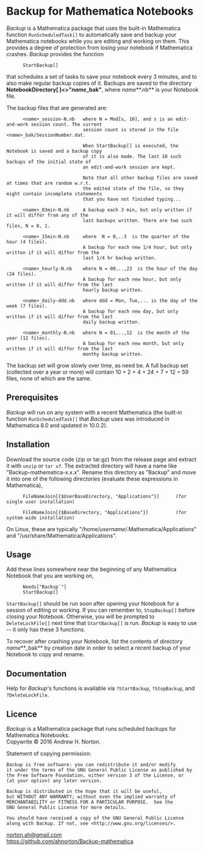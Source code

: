 # Backup for Mathematica Notebooks

*Backup* is a Mathematica package that uses the built-in Mathematica function `RunScheduledTask[]` to automatically
save and backup your Mathematica notebooks while you are editing and working on them. This provides a degree of
protection from losing your notebook if Mathematica crashes. *Backup* provides the function

          StartBackup[]

  that schedules a set of tasks to save your notebook every 3 minutes, and to also make regular backup copies of it. 
  Backups are saved to the directory  **NotebookDirectory[ ]<>"***name***_bak"**, where *name***.nb**  is your
  Notebook file.  
  
  The backup files that are generated are:
  
          <name>_session-N.nb   where N = Mod[s, 10], and s is an edit-and-work session count. The current
                                session count is stored in the file <name>_bak/SessionNumber.dat.
  
                                When StartBackup[] is executed, the Notebook is saved and a backup copy 
                                of it is also made. The last 10 such backups of the initial state of
                                an edit-and-work session are kept. 
  
                                Note that all other backup files are saved at times that are random w.r.t.
                                the edited state of the file, so they might contain incomplete statements
                                that you have not finished typing...
  
          <name>_03min-N.nb     A backup each 3 min, but only written if it will differ from any of the
                                last backups written. There are two such files, N = 0, 1.
  
          <name>_15min-N.nb     where  N = 0,..3  is the quarter of the hour (4 files).
                                A backup for each new 1/4 hour, but only written if it will differ from the
                                last 1/4 hr backup written.
            
          <name>_hourly-N.nb    where N = 00,..,23  is the hour of the day (24 files).
                                A backup for each new hour, but only written if it will differ from the last
                                hourly backup written.
            
          <name>_daily-ddd.nb   where ddd = Mon, Tue,... is the day of the week (7 files).
                                A backup for each new day, but only written if it will differ from the last
                                daily backup written.
            
          <name>_monthly-N.nb   where N = 01,..,12  is the month of the year (12 files).
                                A backup for each new month, but only written if it will differ from the last
                                monthy backup written. 
      
  The backup set will grow slowly over time, as need be. A full backup set (collected over a year or more)
  will contain 10 + 2 + 4 + 24 + 7 + 12 = 59  files, none of which are the same.

## Prerequisites

  *Backup* will run on any system with a recent Mathematica (the built-in function
  `RunScheduledTask[]` that *Backup* uses was introduced in Mathematica 8.0 and updated in 10.0.2).
  
## Installation

  Download the source code (zip or tar.gz) from the release page and extract it with `unzip` or `tar xf`. The extracted  directory
  will have a name like "Backup-mathematica-x.x.x". Rename this directory as "Backup" and move it into one of the following
  directories (evaluate these expressions in Mathematica),

          FileNameJoin[{$UserBaseDirectory, "Applications"}]      (for single user installation)

          FileNameJoin[{$BaseDirectory, "Applications"}]          (for system wide installation) 
           
  On Linux, these are typically  "/home/*username*/.Mathematica/Applications" and  "/usr/share/Mathematica/Applications".

## Usage

   Add these lines somewhere near the beginning of any Mathematica Notebook that you are working on,

          Needs["Backup`"]
          StartBackup[]

   `StartBackup[]` should be run soon after opening your Notebook for a session of editing or working. 
   If you can remember to, `StopBackup[]` before closing your Notebook. Otherwise, you will be prompted to
   `DeleteLockFile[]` next time that `StartBackup[]` is run. *Backup* is easy to use -- it only has these 3 functions.  

   To recover after crashing your Notebook, list the contents of
   directory *name***_bak** by creation date in order to select a recent backup of your Notebook to copy and rename.  
 
## Documentation

   Help for *Backup*'s functions is available via `?StartBackup`, `?StopBackup`, and  `?DeleteLockFile`.

## Licence

 *Backup* is a Mathematica package that runs scheduled backups for Mathematica Notebooks.
 <br>
 Copywrite &copy; 2016  Andrew H. Norton.
 
 Statement of copying permission:

    Backup is free software: you can redistribute it and/or modify
    it under the terms of the GNU General Public License as published by
    the Free Software Foundation, either version 3 of the License, or
    (at your option) any later version.

    Backup is distributed in the hope that it will be useful,
    but WITHOUT ANY WARRANTY; without even the implied warranty of
    MERCHANTABILITY or FITNESS FOR A PARTICULAR PURPOSE.  See the
    GNU General Public License for more details.

    You should have received a copy of the GNU General Public License
    along with Backup. If not, see <http://www.gnu.org/licenses/>.

norton.ah@gmail.com <br>
https://github.com/ahnorton/Backup-mathematica
